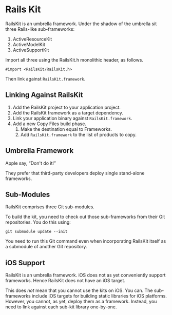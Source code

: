 # Rails Kit

RailsKit is an umbrella framework. Under the shadow of the umbrella sit three Rails-like sub-frameworks:

1. ActiveResourceKit
2. ActiveModelKit
3. ActiveSupportKit

Import all three using the RailsKit.h monolithic header, as follows.

	#import <RailsKit/RailsKit.h>

Then link against `RailsKit.framework`.

## Linking Against RailsKit

1. Add the RailsKit project to your application project.
2. Add the RailsKit framework as a target dependency.
3. Link your application binary against `RailsKit.framework`.
4. Add a new Copy Files build phase.
   1. Make the destination equal to Frameworks.
   2. Add `RailsKit.framework` to the list of products to copy.

## Umbrella Framework

Apple say, “Don't do it!”

They prefer that third-party developers deploy single stand-alone frameworks.

## Sub-Modules

RailsKit comprises three Git sub-modules.

To build the kit, you need to check out those sub-frameworks from their Git repositories. You do this using:

	git submodule update --init

You need to run this Git command even when incorporating RailsKit itself as a submodule of another Git repository.

## iOS Support

RailsKit is an umbrella framework. iOS does not as yet conveniently support frameworks. Hence RailsKit does not have an iOS target.

This does _not_ mean that you cannot use the kits on iOS. You can. The sub-frameworks include iOS targets for building static libraries for iOS platforms. However, you cannot, as yet, deploy them as a framework. Instead, you need to link against each sub-kit library one-by-one.

